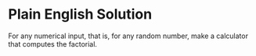 # Plain English Solution

For any numerical input, that is, for any random number,
make a calculator that computes the factorial.



